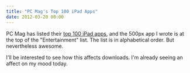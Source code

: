 ```yaml
---
title: "PC Mag's Top 100 iPad Apps"
date: 2012-03-20 00:00
---
```


<p>PC Mag has listed their <a href="http://www.pcmag.com/article2/0,2817,2362576,00.asp">top 100 iPad apps</a>, and the 500px app I wrote is at the top of the "Entertainment" list. The list is in alphabetical order. But nevertheless awesome.<!--more--></p>

<p>I'll be interested to see how this affects downloads. I'm already seeing an affect on my mood today.</p>

<!-- more -->

